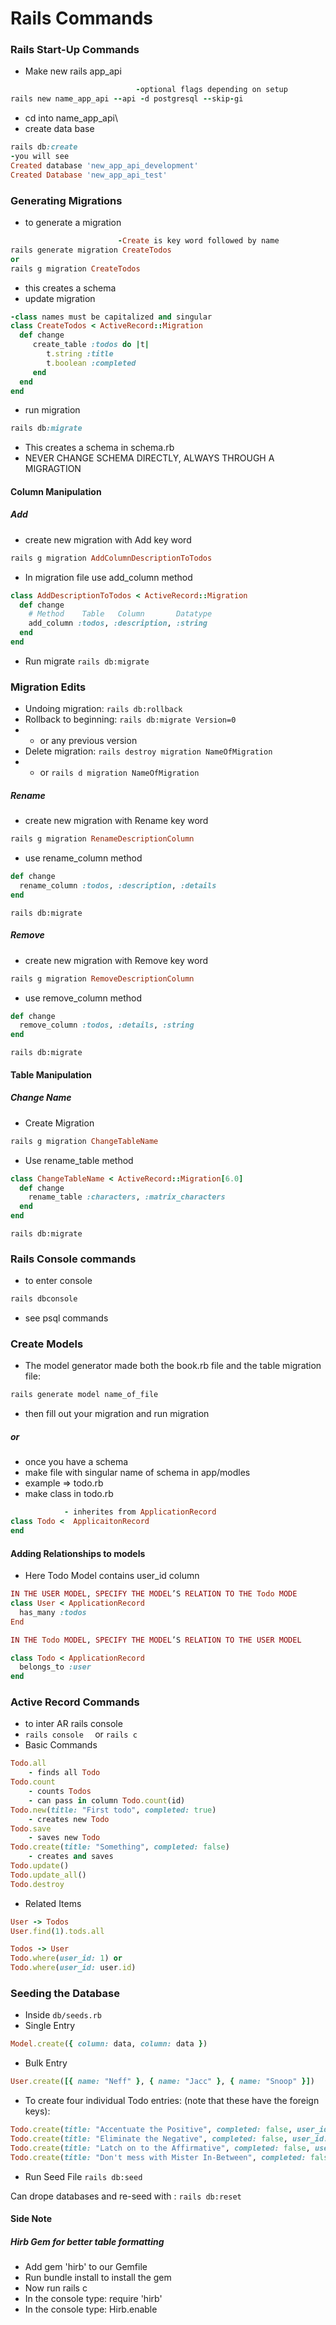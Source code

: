 # Rails Commands

### Rails Start-Up Commands
- Make new rails app_api
```rb
                            -optional flags depending on setup
rails new name_app_api --api -d postgresql --skip-gi
```

- cd into name_app_api\
- create data base
```rb
rails db:create
-you will see
Created database 'new_app_api_development'
Created Database 'new_app_api_test'
```

### Generating Migrations
- to generate a migration
```rb
                        -Create is key word followed by name
rails generate migration CreateTodos
or
rails g migration CreateTodos
```
- this creates a schema
- update migration
```rb
-class names must be capitalized and singular
class CreateTodos < ActiveRecord::Migration
  def change
     create_table :todos do |t|
        t.string :title
        t.boolean :completed
     end
  end
end
```
- run migration
```rb
rails db:migrate
```
- This creates a schema in schema.rb
- NEVER CHANGE SCHEMA DIRECTLY, ALWAYS THROUGH A MIGRAGTION

#### Column Manipulation
##### Add
- create new migration with Add key word
```rb
rails g migration AddColumnDescriptionToTodos
```
- In migration file use add_column method
```rb
class AddDescriptionToTodos < ActiveRecord::Migration
  def change
    # Method    Table   Column       Datatype
    add_column :todos, :description, :string
  end
end
```
- Run migrate `rails db:migrate`
### Migration Edits
- Undoing migration:
`rails db:rollback`
- Rollback to beginning: `rails db:migrate Version=0` 
- - or any previous version
- Delete migration: `rails destroy migration NameOfMigration`
- - or `rails d migration NameOfMigration`


##### Rename
- create new migration with Rename key word
```rb
rails g migration RenameDescriptionColumn
```
- use rename_column method
```rb
def change
  rename_column :todos, :description, :details
end
```
`rails db:migrate`
##### Remove
- create new migration with Remove key word
```rb
rails g migration RemoveDescriptionColumn 
```
- use remove_column method
```rb
def change
  remove_column :todos, :details, :string
end
```
`rails db:migrate`

#### Table Manipulation
##### Change Name
- Create Migration
```rb
rails g migration ChangeTableName
```
- Use rename_table method
```rb
class ChangeTableName < ActiveRecord::Migration[6.0]
  def change
    rename_table :characters, :matrix_characters
  end
end
```
`rails db:migrate`

### Rails Console commands
- to enter console
``` rb
rails dbconsole
```
- see psql commands 

### Create Models
- The model generator made both the book.rb file and the table migration file:
```rb
rails generate model name_of_file
```
- then fill out your migration and run migration
##### or
- once you have a schema
- make file with singular name of schema in app/modles
- example => todo.rb
- make class in todo.rb
```rb
            - inherites from ApplicationRecord
class Todo <  ApplicaitonRecord
end
```
#### Adding Relationships to models
- Here Todo Model contains user_id column
```rb
IN THE USER MODEL, SPECIFY THE MODEL’S RELATION TO THE Todo MODE
class User < ApplicationRecord
  has_many :todos
End

IN THE Todo MODEL, SPECIFY THE MODEL’S RELATION TO THE USER MODEL

class Todo < ApplicationRecord
  belongs_to :user
end

```

### Active Record Commands
- to inter AR rails console
- `rails console  ` or `rails c`
- Basic Commands
```rb
Todo.all
    - finds all Todo
Todo.count
    - counts Todos
    - can pass in column Todo.count(id)
Todo.new(title: "First todo", completed: true)
    - creates new Todo
Todo.save
    - saves new Todo
Todo.create(title: "Something", completed: false)
    - creates and saves
Todo.update()
Todo.update_all()
Todo.destroy
```
- Related Items
```rb
User -> Todos
User.find(1).tods.all

Todos -> User
Todo.where(user_id: 1) or
Todo.where(user_id: user.id)
```

### Seeding the Database
- Inside `db/seeds.rb`
- Single Entry
```rb
Model.create({ column: data, column: data })
```
- Bulk Entry
```rb
User.create([{ name: "Neff" }, { name: "Jacc" }, { name: "Snoop" }])
```
- To create four individual Todo entries: (note that these have the foreign keys):
```rb
Todo.create(title: "Accentuate the Positive", completed: false, user_id: 1)
Todo.create(title: "Eliminate the Negative", completed: false, user_id: 1)
Todo.create(title: "Latch on to the Affirmative", completed: false, user_id: 2)
Todo.create(title: "Don't mess with Mister In-Between", completed: false, user_id: 3)
```
- Run Seed File `rails db:seed`

Can drope databases and re-seed with : `rails db:reset`


#### Side Note
##### Hirb Gem for better table formatting
- Add gem 'hirb' to our Gemfile
- Run bundle install to install the gem
- Now run rails c
- In the console type: require 'hirb'
- In the console type: Hirb.enable